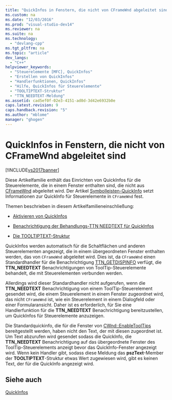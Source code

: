 ```yaml
---
title: "QuickInfos in Fenstern, die nicht von CFrameWnd abgeleitet sind"
ms.custom: na
ms.date: "12/03/2016"
ms.prod: "visual-studio-dev14"
ms.reviewer: na
ms.suite: na
ms.technology: 
  - "devlang-cpp"
ms.tgt_pltfrm: na
ms.topic: "article"
dev_langs: 
  - "C++"
helpviewer_keywords: 
  - "Steuerelemente [MFC], QuickInfos"
  - "Erstellen von QuickInfos"
  - "Handlerfunktionen, QuickInfos"
  - "Hilfe, QuickInfos für Steuerelemente"
  - "TOOLTIPTEXT-Struktur"
  - "TTN_NEEDTEXT-Meldung"
ms.assetid: cad5ef0f-02e3-4151-ad0d-3d42e6932b0e
caps.latest.revision: 9
caps.handback.revision: "5"
ms.author: "mblome"
manager: "ghogen"
---
```

# QuickInfos in Fenstern, die nicht von CFrameWnd abgeleitet sind
[!INCLUDE[vs2017banner](../assembler/inline/includes/vs2017banner.md)]

Diese Artikelfamilie enthält das Einrichten von QuickInfos für die Steuerelemente, die in einem Fenster enthalten sind, die nicht aus [CFrameWnd](../mfc/reference/cframewnd-class.md) abgeleitet wird.  Der Artikel [Symbolleisten\-QuickInfo](../mfc/toolbar-tool-tips.md) setzt Informationen zur QuickInfo für Steuerelemente in `CFrameWnd` fest.  
  
 Themen beschrieben in diesem Artikelfamilieneinschließung:  
  
-   [Aktivieren von QuickInfos](../mfc/enabling-tool-tips.md)  
  
-   [Benachrichtigung der Behandlungs\-TTN NEEDTEXT für QuickInfos](../mfc/handling-ttn-needtext-notification-for-tool-tips.md)  
  
-   [Die TOOLTIPTEXT\-Struktur](../mfc/tooltiptext-structure.md)  
  
 QuickInfos werden automatisch für die Schaltflächen und anderen Steuerelementen angezeigt, die in einem übergeordneten Fenster enthalten werden, das von `CFrameWnd` abgeleitet wird.  Dies ist, da `CFrameWnd` einen Standardhandler für die Benachrichtigung [TTN\_GETDISPINFO](http://msdn.microsoft.com/library/windows/desktop/bb760269) verfügt, die **TTN\_NEEDTEXT** Benachrichtigungen von ToolTip\-Steuerelemente behandelt, die mit Steuerelementen verbunden werden.  
  
 Allerdings wird dieser Standardhandler nicht aufgerufen, wenn die **TTN\_NEEDTEXT**  Benachrichtigung von einem ToolTip\-Steuerelement gesendet wird, die einem Steuerelement in einem Fenster zugeordnet wird, das nicht `CFrameWnd` ist, wie ein Steuerelement in einem Dialogfeld oder einer Formularansicht.  Daher ist es erforderlich, für Sie eine Handlerfunktion für die **TTN\_NEEDTEXT** Benachrichtigung bereitzustellen, um QuickInfos für Steuerelemente anzuzeigen.  
  
 Die Standardquickinfo, die für die Fenster von [CWnd::EnableToolTips](../Topic/CWnd::EnableToolTips.md) bereitgestellt werden, haben nicht den Text, der mit diesen zugeordnet ist.  Um Text abzurufen wird gesendet sodass die QuickInfo, die **TTN\_NEEDTEXT** Benachrichtigung auf das übergeordnete Fenster des ToolTip\-Steuerelements anzeigt bevor das QuickInfo\-Fenster angezeigt wird.  Wenn kein Handler gibt, sodass diese Meldung das **pszText**\-Member der **TOOLTIPTEXT**\-Struktur etwas Wert zugewiesen wird, gibt es keinen Text, der für die QuickInfo angezeigt wird.  
  
## Siehe auch  
 [QuickInfos](../mfc/tool-tips.md)